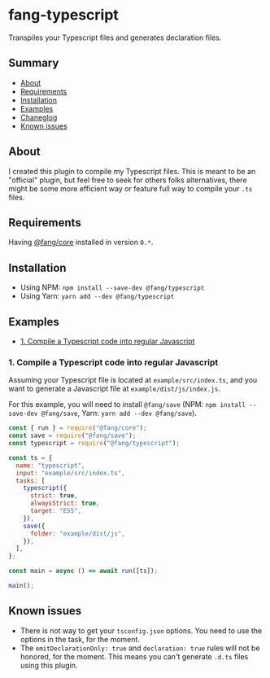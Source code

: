 # fang-typescript

Transpiles your Typescript files and generates declaration files.

## Summary

- [About](#about)
- [Requirements](#requirements)
- [Installation](#installation)
- [Examples](#examples)
- [Chaneglog](CHANGELOG.md)
- [Known issues](#known-issues)

## About

I created this plugin to compile my Typescript files. This is meant to be an "official" plugin, but feel free to seek for others folks alternatives, there might be some more efficient way or feature full way to compile your `.ts` files.

## Requirements

Having [@fang/core](https://npmjs.com/package/@fang/core) installed in version `0.*`.

## Installation

- Using NPM: `npm install --save-dev @fang/typescript`
- Using Yarn: `yarn add --dev @fang/typescript`

## Examples

- [1. Compile a Typescript code into regular Javascript](#1-compile-a-typescript-code-into-regular-javascript)

### 1. Compile a Typescript code into regular Javascript

Assuming your Typescript file is located at `example/src/index.ts`, and you want to generate a Javascript file at `example/dist/js/index.js`.

For this example, you will need to install `@fang/save` (NPM: `npm install --save-dev @fang/save`, Yarn: `yarn add --dev @fang/save`).

```javascript
const { run } = require("@fang/core");
const save = require("@fang/save");
const typescript = require("@fang/typescript");

const ts = {
  name: "typescript",
  input: "example/src/index.ts",
  tasks: [
    typescript({
      strict: true,
      alwaysStrict: true,
      target: "ES5",
    }),
    save({
      folder: "example/dist/js",
    }),
  ],
};

const main = async () => await run([ts]);

main();
```

## Known issues

- There is not way to get your `tsconfig.json` options. You need to use the options in the task, for the moment.
- The `emitDeclarationOnly: true` and `declaration: true` rules will not be honored, for the moment. This means you can't generate `.d.ts` files using this plugin.
